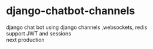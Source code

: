 # django-chatbot-channels
django chat bot using django channels ,websockets, redis  
support JWT and sessions  
next production

